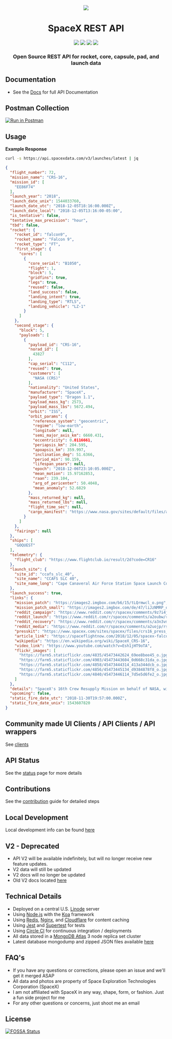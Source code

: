 <p align="center"><img src="https://farm5.staticflickr.com/4840/45473446114_7d5e5d6fe2_o.jpg"></p>

<h1 align="center">SpaceX REST API</h1>

<p align="center">
<a href="https://circleci.com/gh/r-spacex/SpaceX-API"><img src="https://img.shields.io/circleci/project/github/r-spacex/SpaceX-API.svg?style=flat-square"></a>
<a href="https://hub.docker.com/r/jakewmeyer/spacex-api/"><img src="https://img.shields.io/docker/build/jakewmeyer/spacex-api.svg?longCache=true&style=flat-square"></a>
<a href="https://github.com/r-spacex/SpaceX-API/releases"><img src="https://img.shields.io/github/release/r-spacex/SpaceX-API.svg?longCache=true&style=flat-square"></a>
<a href="https://en.wikipedia.org/wiki/Representational_state_transfer"><img src="https://img.shields.io/badge/interface-REST-brightgreen.svg?longCache=true&style=flat-square"></a>
</p>

<h3 align="center">Open Source REST API for rocket, core, capsule, pad, and launch data</h3>

## Documentation
* See the [Docs](https://documenter.getpostman.com/view/2025350/RWaEzAiG) for full API Documentation

## Postman Collection
[![Run in Postman](https://run.pstmn.io/button.svg)](https://app.getpostman.com/run-collection/3aeac01a548a87943749)

## Usage

**Example Response**

```bash
curl -s https://api.spacexdata.com/v3/launches/latest | jq
```

```json
{
  "flight_number": 72,
  "mission_name": "CRS-16",
  "mission_id": [
    "EE86F74"
  ],
  "launch_year": "2018",
  "launch_date_unix": 1544033760,
  "launch_date_utc": "2018-12-05T18:16:00.000Z",
  "launch_date_local": "2018-12-05T13:16:00-05:00",
  "is_tentative": false,
  "tentative_max_precision": "hour",
  "tbd": false,
  "rocket": {
    "rocket_id": "falcon9",
    "rocket_name": "Falcon 9",
    "rocket_type": "FT",
    "first_stage": {
      "cores": [
        {
          "core_serial": "B1050",
          "flight": 1,
          "block": 5,
          "gridfins": true,
          "legs": true,
          "reused": false,
          "land_success": false,
          "landing_intent": true,
          "landing_type": "RTLS",
          "landing_vehicle": "LZ-1"
        }
      ]
    },
    "second_stage": {
      "block": 5,
      "payloads": [
        {
          "payload_id": "CRS-16",
          "norad_id": [
            43827
          ],
          "cap_serial": "C112",
          "reused": true,
          "customers": [
            "NASA (CRS)"
          ],
          "nationality": "United States",
          "manufacturer": "SpaceX",
          "payload_type": "Dragon 1.1",
          "payload_mass_kg": 2573,
          "payload_mass_lbs": 5672.494,
          "orbit": "ISS",
          "orbit_params": {
            "reference_system": "geocentric",
            "regime": "low-earth",
            "longitude": null,
            "semi_major_axis_km": 6660.431,
            "eccentricity": 0.0116661,
            "periapsis_km": 204.595,
            "apoapsis_km": 359.997,
            "inclination_deg": 51.6366,
            "period_min": 90.159,
            "lifespan_years": null,
            "epoch": "2018-12-06T23:10:05.000Z",
            "mean_motion": 15.97162853,
            "raan": 239.104,
            "arg_of_pericenter": 50.4048,
            "mean_anomaly": 52.6829
          },
          "mass_returned_kg": null,
          "mass_returned_lbs": null,
          "flight_time_sec": null,
          "cargo_manifest": "https://www.nasa.gov/sites/default/files/atoms/files/spacex_crs-16_mision_overview_high_res_rev2.pdf"
        }
      ]
    },
    "fairings": null
  },
  "ships": [
    "GOQUEST"
  ],
  "telemetry": {
    "flight_club": "https://www.flightclub.io/result/2d?code=CR16"
  },
  "launch_site": {
    "site_id": "ccafs_slc_40",
    "site_name": "CCAFS SLC 40",
    "site_name_long": "Cape Canaveral Air Force Station Space Launch Complex 40"
  },
  "launch_success": true,
  "links": {
    "mission_patch": "https://images2.imgbox.com/b6/15/tLQrmwcl_o.png",
    "mission_patch_small": "https://images2.imgbox.com/de/47/liJzNMRP_o.png",
    "reddit_campaign": "https://www.reddit.com/r/spacex/comments/9z7i4j/crs16_launch_campaign_thread/",
    "reddit_launch": "https://www.reddit.com/r/spacex/comments/a2oubw/rspacex_crs16_official_launch_discussion_updates/",
    "reddit_recovery": "https://www.reddit.com/r/spacex/comments/a3n3vm/crs16_emergency_recovery_thread/",
    "reddit_media": "https://www.reddit.com/r/spacex/comments/a2uojp/rspacex_crs16_media_thread_videos_images_gifs/",
    "presskit": "https://www.spacex.com/sites/spacex/files/crs16_press_kit_12_4.pdf",
    "article_link": "https://spaceflightnow.com/2018/12/05/spacex-falcon-9-boosts-dragon-cargo-ship-to-orbit-first-stage-misses-landing-target/",
    "wikipedia": "https://en.wikipedia.org/wiki/SpaceX_CRS-16",
    "video_link": "https://www.youtube.com/watch?v=Esh1jHT9oTA",
    "flickr_images": [
      "https://farm5.staticflickr.com/4835/45473442624_69ee8bee45_o.jpg",
      "https://farm5.staticflickr.com/4903/45473443604_0d668c31da_o.jpg",
      "https://farm5.staticflickr.com/4858/45473444314_413a344dcb_o.jpg",
      "https://farm5.staticflickr.com/4856/45473445134_d9384878f8_o.jpg",
      "https://farm5.staticflickr.com/4840/45473446114_7d5e5d6fe2_o.jpg"
    ]
  },
  "details": "SpaceX's 16th Crew Resupply Mission on behalf of NASA, with a total of 20 contracted flights. This will bring essential supplies to the International Space Station using SpaceX's reusable Dragon spacecraft. The Falcon 9 will launch from SLC-40 at Cape Canaveral Air Force Station. During the landing of the first stage, a grid fin hydraulic pump stalled, causing the core to enter an uncontrolled roll, and resulting in a (succesful) water landing.",
  "upcoming": false,
  "static_fire_date_utc": "2018-11-30T19:57:00.000Z",
  "static_fire_date_unix": 1543607820
}
```

## Community made UI Clients / API Clients / API wrappers
See [clients](https://github.com/r-spacex/SpaceX-API/blob/master/clients.md)

## API Status
See the [status](https://status.spacexdata.com) page for more details

## Contributions
See the [contribution](https://github.com/r-spacex/SpaceX-API/blob/master/CONTRIBUTING.md) guide for detailed steps

## Local Development
Local development info can be found [here](https://github.com/r-spacex/SpaceX-API/blob/master/docs/development.md)

## V2 - Deprecated
* API V2 will be available indefinitely, but will no longer receive new feature updates.
* V2 data will still be updated
* V2 docs will no longer be updated
* Old V2 docs located [here](https://github.com/r-spacex/SpaceX-API/tree/master/docs)

## Technical Details
* Deployed on a central U.S. [Linode](https://www.linode.com/) server
* Using [Node.js](https://nodejs.org/en/) with the [Koa](http://koajs.com/) framework
* Using [Redis](https://redis.io/), [Nginx](https://www.nginx.com/), and [Cloudflare](https://www.cloudflare.com/) for content caching
* Using [Jest](https://facebook.github.io/jest/) and [Supertest](https://github.com/visionmedia/supertest) for tests
* Using [Circle CI](https://circleci.com/) for continuous integration / deployments
* All data stored in a [MongoDB Atlas](https://www.mongodb.com/cloud/atlas) 3 node replica set cluster
* Latest database mongodump and zipped JSON files available [here](https://drive.google.com/drive/folders/0B2DdgKR4GR4xdk1sRGowcUZXeE0?usp=sharing)

## FAQ's
* If you have any questions or corrections, please open an issue and we'll get it merged ASAP
* All data and photos are property of Space Exploration Technologies Corporation (SpaceX)
* I am not affiliated with SpaceX in any way, shape, form, or fashion. Just a fun side project for me
* For any other questions or concerns, just shoot me an email

## License
[![FOSSA Status](https://app.fossa.io/api/projects/git%2Bgithub.com%2Fr-spacex%2FSpaceX-API.svg?type=large)](https://app.fossa.io/projects/git%2Bgithub.com%2Fr-spacex%2FSpaceX-API?ref=badge_large)
